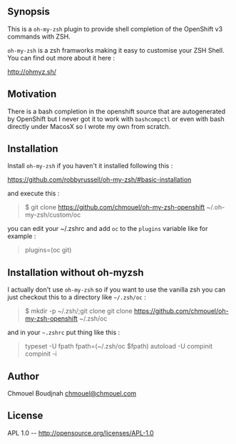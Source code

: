 ## Synopsis

This is a `oh-my-zsh` plugin to provide shell completion of the OpenShift v3 commands with ZSH.

`oh-my-zsh` is a zsh framworks making it easy to customise your ZSH Shell. You can find out more about it here :

http://ohmyz.sh/

## Motivation

There is a bash completion in the openshift source that are autogenerated by OpenShift but I never got it to work with `bashcompctl`  or even with bash directly under MacosX so I wrote my own from scratch.

## Installation

Install `oh-my-zsh` if you haven't it installed following this :

https://github.com/robbyrussell/oh-my-zsh/#basic-installation

and execute this :

> $ git clone https://github.com/chmouel/oh-my-zsh-openshift ~/.oh-my-zsh/custom/oc

you can edit your ~/.zshrc and add `oc` to the `plugins` variable like for example :

> plugins=(oc git)

## Installation without oh-myzsh

I actually don't use `oh-my-zsh` so if you want to use the vanilla zsh you can just checkout this to a directory  like `~/.zsh/oc`  :

> $ mkdir -p ~/.zsh/;git clone  git clone https://github.com/chmouel/oh-my-zsh-openshift ~/.zsh/oc

and in your `~.zshrc` put thing like this :

> typeset -U fpath
> fpath=(~/.zsh/oc $fpath)
> autoload -U compinit
> compinit -i

## Author

Chmouel Boudjnah <chmouel@chmouel.com>

## License

APL 1.0 -- http://opensource.org/licenses/APL-1.0
